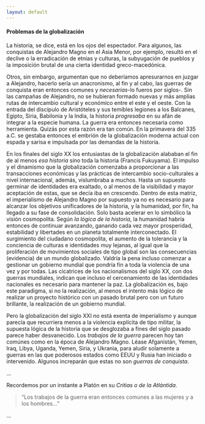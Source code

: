 ```yaml
---
layout: default
---
```

<h4>Problemas de la globalización</h4>

La historia, se dice, está en los ojos del espectador. Para algunos, las conquistas de Alejandro Magno en el Asia Menor, por ejemplo, resultó en el declive o la erradicación de etnias y culturas, la subyugación de pueblos y la imposición brutal de una cierta identidad greco-macedónica.

Otros, sin embargo, argumentan que no deberíamos apresurarnos en juzgar a Alejandro, hacerlo sería un anacronismo, al fin y al cabo, las guerras de conquista eran entonces comunes y *necesarias*-lo fueros por siglos-. Sin las campañas de Alejandro, no se hubieran formado nuevas y más amplias rutas de intercambio cultural y económico entre el este y el oeste. Con la entrada del discípulo de Aristóteles y sus temibles legiones a los Balcanes, Egipto, Siria, Babilonia y la India, la historia *progresaba* en su afán de integrar a la especie humana. La guerra era entonces necesaria como herramienta. Quizás por esta razón era tan común. En la primavera del 335 a.C. se gestaba entonces el embrión de la globalización moderna actual con espada y sarisa e impulsada por las demandas de la historia.

En los finales del siglo XX los entusiastas de la globalización alababan el fin de al menos *esa historia* sino toda la historia (Francis Fukuyama). El impulso y el dinamismo que la globalización comenzaba a proporcionar a las transacciones económicas y las prácticas de intercambio socio-culturales a nivel internacional, además, vislumbraba a muchos. Hasta un supuesto germinar de identidades era exaltado, o al menos de la visibilidad y mayor aceptación de estas, que se decía iba en crescendo. Dentro de esta matriz, el imperialismo de Alejandro Magno por supuesto ya no es necesario para alcanzar los objetivos unificadores de la historia, y la humanidad, por fin, ha llegado a su fase de consolidación. Solo basta acelerar en lo simbólico la visión cosmopolita. Según *la lógica de la historia*, la humanidad habría entonces de continuar avanzando, ganando cada vez mayor prosperidad, estabilidad y libertades en un planeta totalmente interconectado. El surgimiento del ciudadano cosmopolita, el aumento de la tolerancia y la conciencia de culturas e identidades muy lejanas, al igual que la proliferación de movimientos sociales de tipo global son las consecuencias (evidencia) de un mundo globalizado. Valdría la pena incluso comenzar a gestionar un gobierno mundial que pondría fin a toda la violencia de una vez y por todas. Las cicatrices de los nacionalismos del siglo XX, con dos guerras mundiales, indican que incluso el cercenamiento de las identidades nacionales es necesario para mantener la paz. La globalización es, bajo este paradigma, si no la realización, al menos el intento más lógico de realizar un proyecto histórico con un pasado brutal pero con un futuro brillante, la realización de un gobierno mundial.

Pero la globalización del siglo XXI no está exenta de imperialismo y aunque parecía que recurriera menos a la violencia explícita de tipo militar, la supuesta lógica de la historia que se desglozaba a fines del siglo pasado parece haber desvanecido. Los *trabajos de la guerra* parecen hoy tan comúnes como en la época de Alejandro Magno. Léase Afganistán, Yemen, Iraq, Libya, Uganda, Yemen, Siria, y Ukrania, para aludir solamente a guerras en las que poderosos estados como EEUU y Rusia han iniciado o intervenido. Algunos increparán que estas no son *guerras de conquista*.

...

Recordemos por un instante a Platón en su *Critias o de la Atlántida*.

>“Los trabajos de la guerra eran entonces comunes a las mujeres y a los hombres...”

...

